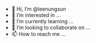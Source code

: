 - 👋 Hi, I’m @leenungsun
- 👀 I’m interested in ...
- 🌱 I’m currently learning ...
- 💞️ I’m looking to collaborate on ...
- 📫 How to reach me ...

<!---
leenungsun/leenungsun is a ✨ special ✨ repository because its `README.md` (this file) appears on your GitHub profile.
You can click the Preview link to take a look at your changes.
--->
